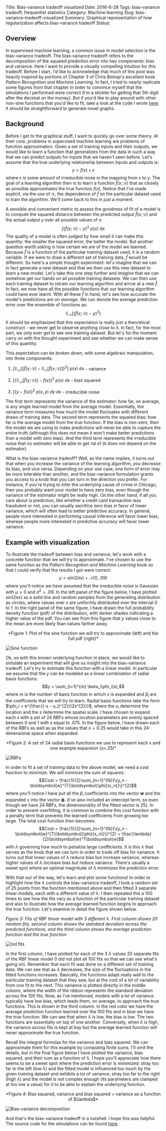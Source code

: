 Title: Bias-variance tradeoff visualized
Date: 2016-6-28
Tags:  bias-variance tradeoff, frequentist statistics
Category: Machine learning
Slug: bias-variance-tradeoff-visualized
Summary: Graphical representation of how regularization affects bias-variance tradeoff
Status: 

Overview
--------
In supervised machine learning, a common issue in model selection is the bias-variance tradeoff. The bias-variance tradeoff refers to the decomposition of the squared prediction error into two components: bias and variance. Here I want to provide a visually compelling intuition for this tradeoff. Before I start, I'd like to acknowledge that much of this post was heavily inspired by portions of Chapter 3 of Chris Bishop's excellent book _Pattern Recognition and Machine Learning_. In fact, I tried to nearly replicate some figures from that chapter in order to convince myself that the simulations I performed were correct (I'm a stickler for getting that 5th digit after the decimal on the money). But if you'd like to play around with other non-sine functions that you'd like to fit, take a look at the code I wrote [here](https://github.com/lwoloszy/demos/blob/master/bias_variance.py). It should be straightforward to generate novel graphs.

Background
----------
Before I get to the graphical stuff, I want to quickly go over some theory. At their core, problems in supervised machine learning are problems of function approximation. Given a set of training inputs and their outputs, we would like to learn a function that generalizes from the data in such a way that we can predict outputs for inputs that we haven't seen before. Let's assume that the true underlying relationship between inputs and outputs is: $$y = f(x) + \epsilon$$ where $\epsilon$ is some amount of irreducible noise in the mapping from $x$ to $y$. The goal of a learning algorithm then is to learn a function $\hat{f}(x; \mathcal{D})$ that as closely as possible approximates the true function $f(x)$. Notice that I've made explicit, via the use of $\mathcal{D}$, the dependence of $\hat{f}$ on the particular dataset used to train the algorithm. We'll come back to this in just a moment. 

A sensible and convenient metric to assess the goodness of fit of a model is to compute the squared distance between the predicted output $\hat{f}(x; \mathcal{D})$ and the actual output $y$ over all possible values of $x$: $$\int \{\hat{f}(x; \mathcal{D}) - y\}^2\ p(x)\ dx$$ The quality of a model is often judged by how small it can make this quantity: the smaller the squared error, the better the model. But another question worth asking is how certain we are of the model we learned. Because $\hat{f}$ is a function of the particular training dataset used, it is a random variable. If we were to draw a different set of training data, $\hat{f}$ would be different. So here's a simple thought experiment: let's imagine that we can in fact generate a new dataset and that we then use this new dataset to learn a new model. Let's take this one step further and imagine that we can somehow get our hands on all possible training datasets. We can then use each training dataset to retrain our learning algorithm and arrive at a new $\hat{f}$. In fact, we now have all the possible functions that our learning algorithm could have ever learnt. With all these $\hat{f}$ in hand, let's see how accurate the model's predictions are _on average_. We can denote the average prediction error over the ensemble of functions as: $$\mathbb{E}_\mathcal{D}\big[\big\{\hat{f}(x; \mathcal{D}) - y\big\}^2\big]$$ It should be emphasized that this expectation is really just a theoretical construct - we never get to observe anything close to it. In fact, for the most part, we only ever get to see one training dataset. But let's for the moment carry on with the thought experiment and see whether we can make sense of this quantity.

This expectation can be broken down, with some algebraic manipulation, into three components:

1. $\displaystyle\int \mathbb{E}_\mathcal{D}\big[\big\{\hat{f}(x; \mathcal{D}) - \mathbb{E}_\mathcal{D}[\hat{f}(x; \mathcal{D})]\big\}^2\big]\ p(x)\ dx$ - variance

2. $\displaystyle\int \big\{\mathbb{E}_\mathcal{D}[\hat{f}(x; \mathcal{D})] - f(x)\big\}^2\ p(x)\ dx$ - bias squared

3. $\displaystyle\int \big\{y - f(x)\big\}^2\ p(x, y)\ dy\ dx$ - irreducible noise

The first term represents the variance of the estimator: how far, on average, is any single learned model from the average model. Essentially, the variance term measures how much the model fluctuates with different draws of training data. The second term represents the squared bias: how far is the average model from the true function. If the bias is non-zero, then the model we are using to make predictions will never be able to capture the entire truth (although this does not mean it won't make better predictions than a model with zero bias). And the third term represents the irreducible noise that no estimator will be able to get rid of (it does not depend on the estimator).

What is the bias-variance tradeoff? Well, as the name implies, it turns out that when you increase the variance of the learning algorithm, you decrease its bias, and vice versa. Depending on your use case, one form of error may be more tolerable than another, and the bias-variance formulation grants you access to a knob that you can turn in the direction you prefer. For instance, if you're trying to infer the underlying cause of crime in Chicago, then you probably want your model to have zero bias, even though the variance of the estimator might be really high. On the other hand, if all you care about is prediction, like whether a credit card transaction was fraudulent or not, you can usually sacrifice zero bias in favor of lower variance, which will often lead to better predictive accuracy. In general, people more interested in performing causal inference will favor lower bias, whereas people more interested in predictive accuracy will favor lower variance.

Example with visualization
-----------------------------------
To illustrate the tradeoff between bias and variance, let's work with a concrete function that we will try to approximate. I've chosen to use the same function as the _Pattern Recogntion and Machine Learning_ book so that I could verify that the results I got were correct: $$y = sin(2\pi x) + \mathcal{N}(0, .09)$$ where you'll notice we have assumed that the irreducible noise is Gaussian with $\mu = 0$ and $\sigma^2 = .09$. In the left panel of the figure below, I have plotted $sin(2\pi x)$ as a solid line and random samples from the generating distribution as circles, where values over $x$ are uniformly distributed over the interval $0$ to $1$. In the right panel of the same figure, I have drawn the full probability density function (pdf) of the distribution, with darker shades indicating a higher value of the pdf. You can see from this figure that $y$ values close to the mean are more likely than values farther away.

<center> *Figure 1: Plot of the sine function we will try to approximate (left) and the full pdf (right)* </center>

![Sine function]({filename}/images/1-function.png)

Ok, so with this known underlying function in place, we would like to simulate an experiment that will give us insight into the bias-variance tradeoff.  Let's try to estimate this function with a linear model. In particular we assume that the $y$ can be modeled as a linear combination of radial basis functions: $$y = \sum_{i=1}^{m} \beta_i\phi_i(x),$$
where $m$ is the number of basis function in which $x$ is expanded and $\beta_i$ are the coefficients that we will try to learn. Radial basis functions take the form $\phi_i = e^{\frac{(-x - u_i)^{2}}{2s^{2}}}$, where the $u_i$ determine the location and the $s$ determine the spatial scale. I have chosen to expand each $x$ with a set of 24 RBFs whose location parameters are evenly spaced between $0$ and $1$ with $s$ equal to $.075$. In the figure below, I have drawn each of the RBFs as well as as the values that $x=0.25$ would take in this 24-dimensional space when expanded.

<center> *Figure 2: A set of 24 radial basis functions we use to represent each x and one example expansion (x=.25)* </center>

![RBFs]({filename}/images/1-rbfs.png)

In order to fit a set of training data to the above model, we need a cost function to minimize. We will minimize the sum of squares:$$Cost = \frac{1}{2}\sum_{n=1}^{N}{\{y_n - \boldsymbol{w}^{T}\boldsymbol{\phi}(x_n)}\}^{2}$$ where you'll notice I have put all the $\beta_i$ coefficients into the vector $\boldsymbol{w}$ and the expanded $x$ into the vector $\boldsymbol{\phi}.$ (I've also included an intercept term, so even though we have 24 RBFs, the dimensionality of the fitted vector is 25). In order to prevent overfitting, it is common to combine this cost function with a penalty term that prevents the learned coefficients from growing too large. The total cost function then becomes: $$Cost = \frac{1}{2}\sum_{n=1}^{N}{\{y_n - \boldsymbol{w}^{T}\boldsymbol{\phi}(x_n)}\}^{2} + \frac{\lambda}{2}\boldsymbol{w}^T\boldsymbol{w}$$ with $\lambda$ governing how much to penalize large coefficients. It is this $\lambda$ that serves as the knob that we can turn in order to trade off bias for variance. It turns out that lower values of $\lambda$ reduce bias but increase variance, whereas higher values of $\lambda$ increase bias but reduce variance. There's usually a sweet spot where an optimal magnitude of $\lambda$ minimizes the prediction error.

With that out of the way, let's learn and plot some functions! In order to highlight how the $\lambda$ controls the bias-variance tradeoff, I took a random set of 25 points from the function mentioned above and then fitted 3 separate linear models, each with a different value of $\lambda$. I then repeated this a 100 times to see how the fits vary as a function of the particular training dataset and also to illustrate how the average learned function begins to approach the true function. Let's examine in detail the figure shown below.

*Figure 3: Fits of RBF linear model with 3 different $\lambda$. First column shows 20 random fits, second column shows the standard deviation across the predicted functions, and the third column shows the average prediction function and the true function*

![Ind fits]({filename}/images/1-ind_fits.png)

In the first column, I have plotted for each of the 3 $\lambda$ values 20 separate fits of the RBF linear model (I did not plot all 100 fits so that we can see what's going on). Remember that each fit was done on a different set of training data. We can see that as $\lambda$ decreases, the size of the fluctuations in the fitted functions increases. Basically, the functions adapt really well to the particular training dataset that they saw, but at the cost of a lot of variability from one fit to the next. This variance is plotted directly in the middle column, where the width of the ribbon represents the standard deviation across the 100 fits. Now, as I've mentioned, models with a lot of variance typically have low bias, which leads them, on average, to approach the true functions. This is shown in the third column. In the red color we have the average prediction function learned over the 100 fits and in blue we have the true function. We can see that when $\lambda$ is low, the bias is low. The two functions are essentially on top of one another. Conversely, when $\lambda$ is high, the variance across fits is kept at bay but the average learned function will never approximate the true function.

Recall the integral formulas for the variance and bias squared. We can approximate them for this example by computing finite sums. I'll omit the details, but in the final figure below I have plotted the variance, bias squared, and their sum as a function of $\lambda$. I hope you'll appreciate how there seems to be a sweet spot where the prediction error is minimized: stray too far to the left (low $\lambda$) and the fitted model is influenced too much by the given training dataset and exhibits a lot of variance; stray too far to the right (high $\lambda$) and the model is not complex enough (its parameters are clamped at too low a value) for it to be able to explain the underlying function.

<center> *Figure 4: Bias squared, variance and bias squared + variance as a function of $\lambda$* </center>

![Bias-variance decomposition]({filename}/images/1-bv.png)

And that's the bias-variance tradeoff in a nutshell. I hope this was helpful. The source code for the simulations can be found [here](https://github.com/lwoloszy/demos/blob/master/bias_variance.py).
